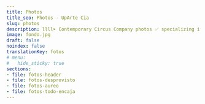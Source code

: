 ```yaml
---
title: Photos
title_seo: Photos - UpArte Cia
slug: photos
description: llll➤ Contemporary Circus Company photos ✅ specializing in acrobatic lifts, banks, towers, jumps into the void.
image: fondo.jpg
draft: false
noindex: false
translationKey: fotos
# menu:
#   hide_sticky: true
sections:
- file: fotos-header
- file: fotos-desprovisto
- file: fotos-aureo
- file: fotos-todo-encaja
---
```

